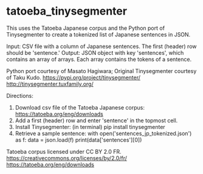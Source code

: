 # tatoeba_tinysegmenter

This uses the Tatoeba Japanese corpus and the Python port of Tinysegmenter to create a tokenized list of Japanese sentences in JSON.

Input: CSV file with a column of Japanese sentences.  The first (header) row should be 'sentence.'
Output: JSON object with key 'sentences', which contains an array of arrays.  Each array contains the tokens of a sentence.

Python port courtesy of Masato Hagiwara; Original Tinysegmenter courtesy of Taku Kudo.
https://pypi.org/project/tinysegmenter/
http://tinysegmenter.tuxfamily.org/

Directions:

1. Download csv file of the Tatoeba Japanese corpus: https://tatoeba.org/eng/downloads 
2. Add a first (header) row and enter 'sentence' in the topmost cell.
3. Install Tinysegmenter: (in terminal) pip install tinysegmenter
4. Retrieve a sample sentence: 
with open('sentences_jp_tokenized.json') as f:
        data = json.load(f)
        print(data['sentences'][0])


Tatoeba corpus licensed under CC BY 2.0 FR.
https://creativecommons.org/licenses/by/2.0/fr/
https://tatoeba.org/eng/downloads
